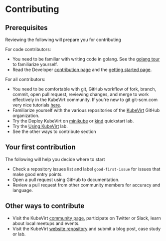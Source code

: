 # Contributing

## Prerequisites

Reviewing the following will prepare you for contributing

For code contributors:

* You need to be familiar with writing code in golang.  See the [golang tour](https://tour.golang.org/welcome/1) to familiarize yourself.
* Read the Developer [contribution page](https://github.com/kubevirt/kubevirt/blob/master/CONTRIBUTING.md) and the [getting started page](https://github.com/kubevirt/kubevirt/blob/master/docs/getting-started.md).

For all contributors:

* You need to be comfortable with git, GitHub workflow of fork, branch, commit, open pull request, reviewing changes, and merge to work effectively in the KubeVirt community.  If you're new to git git-scm.com very nice tutorials [here](https://git-scm.com/doc).
* Familiarize yourself with the various repositories of the [KubeVirt](https://github.com/kubevirt) GitHub organization.
* Try the Deploy KubeVirt on [minikube](https://kubevirt.io/quickstart_minikube/) or [kind](https://kubevirt.io/quickstart_kind/) quickstart lab.
* Try the [Using KubeVirt](https://kubevirt.io/labs/kubernetes/lab1.html) lab.
* See the other ways to contribute section

## Your first contribution

The following will help you decide where to start

* Check a repository issues list and label `good-first-issue` for issues that make good entry points.
* Open a pull request using GitHub to documentation.
* Review a pull request from other community members for accuracy and language.

## Other ways to contribute

* Visit the KubeVirt [community page](https://kubevirt.io/community/), participate on Twitter or Slack, learn about local meetups and events.
* Visit the KubeVirt [website repository](https://github.com/kubevirt/kubevirt.github.io) and submit a blog post, case study or lab.
